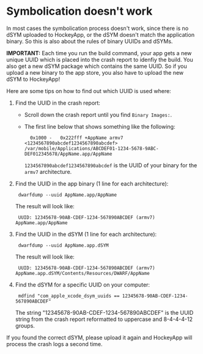 Symbolication doesn't work
==========================

In most cases the symbolication process doesn't work, since there is no dSYM uploaded to HockeyApp, or the dSYM doesn't match the application binary. So this is also about the rules of binary UUIDs and dSYMs.

**IMPORTANT:** Each time you run the build command, your app gets a new unique UUID which is placed into the crash report to idenfiy the build. You also get a new dSYM package which contains the same UUID. So if you upload a new binary to the app store, you also have to upload the new dSYM to HockeyApp!

Here are some tips on how to find out which UUID is used where:

1. Find the UUID in the crash report:

    - Scroll down the crash report until you find `Binary Images:`.
    - The first line below that shows something like the following:

            0x1000 -   0x222fff +AppName armv7  <1234567890abcdef1234567890abcdef> /var/mobile/Applications/ABCDEF01-1234-5678-9ABC-DEF012345678/AppName.app/AppName

        `1234567890abcdef1234567890abcdef` is the UUID of your binary for the `armv7` architecture. 

2. Find the UUID in the app binary (1 line for each architecture):

        dwarfdump --uuid AppName.app/AppName                

    The result will look like:
    
        UUID: 12345678-90AB-CDEF-1234-567890ABCDEF (armv7) AppName.app/AppName
    
3. Find the UUID in the dSYM (1 line for each architecture):

        dwarfdump --uuid AppName.app.dSYM
        
    The result will look like:

        UUID: 12345678-90AB-CDEF-1234-567890ABCDEF (armv7) AppName.app.dSYM/Contents/Resources/DWARF/AppName

4. Find the dSYM for a specific UUID on your computer:

        mdfind "com_apple_xcode_dsym_uuids == 12345678-90AB-CDEF-1234-567890ABCDEF"

    The string "12345678-90AB-CDEF-1234-567890ABCDEF" is the UUID string from the crash report reformatted to uppercase and 8-4-4-4-12 groups.

If you found the correct dSYM, please upload it again and HockeyApp will process the crash logs a second time.